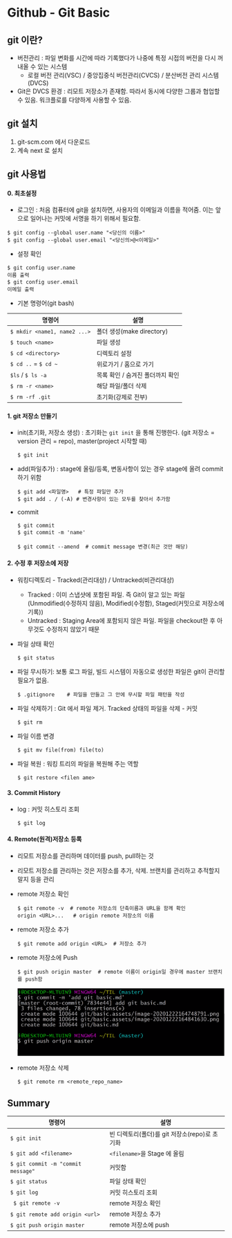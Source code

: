 # Github - Git Basic



## git 이란?

- 버전관리 : 파일 변화를 시간에 따라 기록했다가 나중에 특정 시접의 버전을 다시 꺼내올 수 있는 시스템
  - 로컬 버전 관리(VSC) / 중앙집중식 버전관리(CVCS)  / 분산버전 관리 시스템(DVCS)
- Git은 DVCS 환경 : 리모트 저장소가 존재함. 따라서 동시에 다양한 그룹과 협업할 수 있음. 워크플로를 다양하게 사용할 수 있음.




## git 설치

1. git-scm.com 에서 다운로드
2. 계속 next 로 설치



## git 사용법

#### 0. 최초설정

- 로그인 : 처음 컴퓨터에 git을 설치하면, 사용자의 이메일과 이름을 적어줌. 이는 앞으로 일어나는 커밋에 서명을 하기 위해서 필요함.

```
$ git config --global user.name "<당신의 이름>"
$ git config --global user.email "<당신의>@<이메일>"
```

- 설정 확인

```
$ git config user.name
이름 출력
$ git config user.email
이메일 출력
```
- 기본 명령어(git bash)

| 명령어                       | 설명                             |
| ---------------------------- | -------------------------------- |
| `$ mkdir <name1, name2 ...>` | 폴더 생성(make directory)        |
| `$ touch <name>`             | 파일 생성                        |
| `$ cd <directory>`           | 디렉토리 설정                    |
| `$ cd ..` = `$ cd ~`         | 위로가기 / 홈으로 가기           |
| `$ls` / `$ ls -a`            | 목록 확인 / 숨겨진 폴더까지 확인 |
| `$ rm -r <name>`             | 해당 파일/폴더 삭제              |
| `$ rm -rf .git`              | 초기화(강제로 전부)              |



#### 1. git 저장소 만들기

- init(초기화, 저장소 생성) : 초기화는 `git init` 을 통해 진행한다. (git 저장소 = version 관리 = repo), master(project 시작할 때)

  ```
  $ git init
  ```

- add(파일추가) : stage에 올림/등록, 변동사항이 있는 경우 stage에 올려 commit하기 위함

  ```
  $ git add <파일명>   # 특정 파일만 추가
  $ git add . / (-A) # 변경사항이 있는 모두를 찾아서 추가함
  ```

- commit

  ```
  $ git commit
  $ git commit -m 'name'
  
  $ git commit --amend  # commit message 변경(최근 것만 해당)
  ```

  

#### 2. 수정 후 저장소에 저장

- 워킹디렉토리 - Tracked(관리대상) / Untracked(비관리대상)
  - Tracked : 이미 스냅샷에 포함된 파일. 즉 Git이 알고 있는 파일(Unmodified(수정하지 않음), Modified(수정함), Staged(커밋으로 저장소에 기록))
  - Untracked : Staging Area에 포함되지 않은 파일. 파일을 checkout한 후 아무것도 수정하지 않았기 때문

- 파일 상태 확인

  ```
  $ git status
  ```

- 파일 무시하기: 보통 로그 파일, 빌드 시스템이 자동으로 생성한 파일은 git이 관리할 필요가 없음.

  ```
  $ .gitignore    # 파일을 만들고 그 안에 무시할 파일 패턴을 작성
  ```

- 파일 삭제하기 :  Git 에서 파일 제거. Tracked 상태의 파일을 삭제 - 커밋

  ```
  $ git rm
  ```

- 파일 이름 변경

  ```
  $ git mv file(from) file(to)
  ```

- 파일 복원 : 워킹 트리의 파일을 복원해 주는 역할

  ```
  $ git restore <filen ame>
  ```



#### 3. Commit History

- log : 커밋 히스토리 조회

  ```
  $ git log
  ```



#### 4. Remote(원격)저장소 등록

- 리모트 저장소를 관리하며 데이터를 push, pull하는 것

- 리모트 저장소를 관리하는 것은 저장소를 추가, 삭제. 브랜치를 관리하고 추적할지 말지 등을 관리

- remote 저장소 확인

  ```
  $ git remote -v  # remote 저장소의 단축이름과 URL을 함께 확인
  origin <URL>...   # origin remote 저장소의 이름
  ```

- remote 저장소 추가

  ```
  $ git remote add origin <URL>  # 저장소 추가
  ```

- remote 저장소에 Push

  ```
  $ git push origin master  # remote 이름이 origin일 경우에 master 브랜치를 push함
  ```

  ![image-20201223094921798](basic.assets/image-20201223094921798.png)

- remote 저장소 삭제

  ```
  $ git remote rm <remote_repo_name>
  ```

  

## Summary

| 명령어                             | 설명                                          |
| ---------------------------------- | --------------------------------------------- |
| `$ git init`                       | 빈 디렉토리(폴더)를 git 저장소(repo)로 초기화 |
| `$ git add <filename>`             | `<filename>`을 Stage 에 올림                  |
| `$ git commit -m "commit message"` | 커밋함                                        |
| `$ git status`                     | 파일 상태 확인                                |
| `$ git log`                        | 커밋 히스토리 조회                            |
| ` $ git remote -v`                 | remote 저장소 확인                            |
| `$ git remote add origin <url>`    | remote 저장소 추가                            |
| `$ git push origin master`         | remote 저장소에 push                          |





